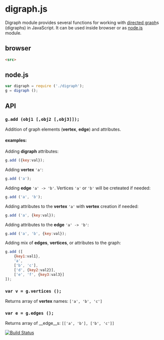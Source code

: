 # digraph.js

Digraph module provides several functions for working with [directed graph](http://en.wikipedia.org/wiki/Directed_graph)s (digraphs) in JavaScript. It can be used inside browser or as [node.js](http://nodejs.org) module.

## browser

```html
<src>
```

## node.js
```js
var digraph = require ('./digraph');
g = digraph ();
```

## API

### ``g.add (obj1 [,obj2 [,obj3]]);``
Addition of graph elements (__vertex__, __edge__) and attributes.

#### examples:

Adding __digraph__ attributes:
```js
g.add ({key:val});
```
Adding __vertex__ ``'a'``:
```js
g.add ('a');
```
Adding __edge__ ``'a' -> 'b'``. Vertices ``'a'`` or ``'b'`` will be creteated if needed:
```js
g.add ('a', 'b');
```
Adding attributes to the __vertex__ ``'a'`` with __vertex__ creation if needed:
```js
g.add ('a', {key:val});
```
Adding attributes to the __edge__ ``'a' -> 'b'``:
```js
g.add ('a', 'b', {key:val});
```
Adding mix of __edges__, __vertices__, or attributes to the graph:
```js
g.add ([
    {key1:val1},
    'a',
    ['b', 'c'],
    ['d', {key2:val2}],
    ['e', 'f', {key3:val3}]
]);
```
### ``var v = g.vertices ();``
Returns array of __vertex__ names: ``['a', 'b', 'c']``

### ``var e = g.edges ();``
Returns array of __edge__s: ``[['a', 'b'], ['b', 'c']]``

[![Build Status](https://travis-ci.org/drom/digraph.svg?branch=master)](https://travis-ci.org/drom/digraph)
